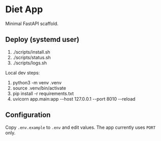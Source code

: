 # Diet App

Minimal FastAPI scaffold.

## Deploy (systemd user)
1) ./scripts/install.sh
2) ./scripts/status.sh
3) ./scripts/logs.sh

Local dev steps:
1) python3 -m venv .venv
2) source .venv/bin/activate
3) pip install -r requirements.txt
4) uvicorn app.main:app --host 127.0.0.1 --port 8010 --reload

## Configuration
Copy `.env.example` to `.env` and edit values. The app currently uses `PORT` only.

